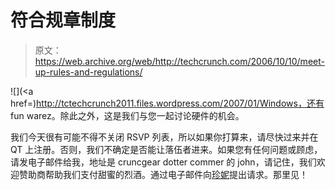 # 符合规章制度

> 原文：<https://web.archive.org/web/http://techcrunch.com/2006/10/10/meet-up-rules-and-regulations/>

![](<a href=)http://tctechcrunch2011.files.wordpress.com/2007/01/Windows，还有 fun warez。除此之外，这是我们与您一起讨论硬件的机会。

我们今天很有可能不得不关闭 RSVP 列表，所以如果你打算来，请尽快过来并在 QT 上注册。否则，我们不确定是否能让落伍者进来。如果您有任何问题或顾虑，请发电子邮件给我，地址是 cruncgear dotter commer 的 john，请记住，我们欢迎赞助商帮助我们支付甜蜜的烈酒。通过电子邮件向[珍妮](https://web.archive.org/web/20150928203640/mailto:jlogo@earthlink.net)提出请求。那里见！